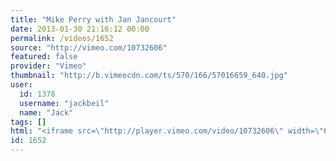 ```yaml
---
title: "Mike Perry with Jan Jancourt"
date: 2013-01-30 21:16:12 00:00
permalink: /videos/1652
source: "http://vimeo.com/10732606"
featured: false
provider: "Vimeo"
thumbnail: "http://b.vimeocdn.com/ts/570/166/57016659_640.jpg"
user:
  id: 1378
  username: "jackbeil"
  name: "Jack"
tags: []
html: "<iframe src=\"http://player.vimeo.com/video/10732606\" width=\"640\" height=\"360\" frameborder=\"0\" webkitAllowFullScreen mozallowfullscreen allowFullScreen></iframe>"
id: 1652
---
```


